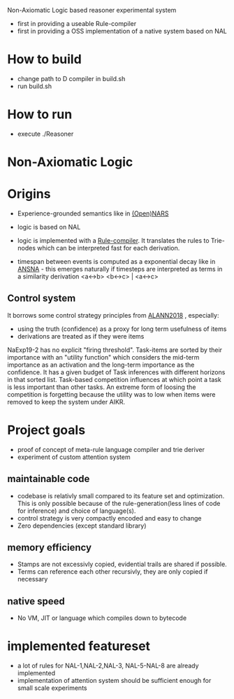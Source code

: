 Non-Axiomatic Logic based reasoner experimental system

* first in providing a useable Rule-compiler
* first in providing a OSS implementation of a native system based on NAL

# How to build

* change path to D compiler in build.sh
* run build.sh

# How to run

* execute ./Reasoner

# Non-Axiomatic Logic

# Origins

* Experience-grounded semantics like in [(Open)NARS](https://github.com/opennars/opennars)

* logic is based on NAL
* logic is implemented with a [Rule-compiler](https://groups.google.com/forum/#!topic/open-nars/bMp0jKUZNK8). It translates the rules to Trie-nodes which can be interpreted fast for each derivation.

* timespan between events is computed as a exponential decay like in [ANSNA](https://github.com/patham9/ANSNA) - this emerges naturally if timesteps are interpreted as terms in a similarity derivation <a<->b> <b<->c> | <a<->c>

## Control system
It borrows some control strategy principles from [ALANN2018](https://github.com/opennars/ALANN2018) , especially:
* using the truth (confidence) as a proxy for long term usefulness of items
* derivations are treated as if they were items

NaExp19-2 has no explicit "firing threshold". Task-items are sorted by their importance with an "utility function" which considers the mid-term importance as an activation and the long-term importance as the confidence. It has a given budget of Task inferences with different horizons in that sorted list. Task-based competition influences at which point a task is less important than other tasks.
An extreme form of loosing the competition is forgetting because the utility was to low when items were removed to keep the system under AIKR.

# Project goals

* proof of concept of meta-rule language compiler and trie deriver
* experiment of custom attention system

## maintainable code
* codebase is relativly small compared to its feature set and optimization. This is only possible because of the rule-generation(less lines of code for inference) and choice of language(s).
* control strategy is very compactly encoded and easy to change
* Zero dependencies (except standard library)

## memory efficiency
* Stamps are not excessivly copied, evidential trails are shared if possible.
* Terms can reference each other recursivly, they are only copied if necessary

## native speed
* No VM, JIT or language which compiles down to bytecode

# implemented featureset

* a lot of rules for NAL-1,NAL-2,NAL-3, NAL-5-NAL-8 are already implemented
* implementation of attention system should be sufficient enough for small scale experiments
